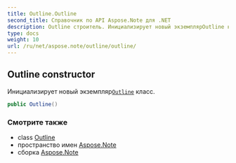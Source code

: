 ```yaml
---
title: Outline.Outline
second_title: Справочник по API Aspose.Note для .NET
description: Outline строитель. Инициализирует новый экземплярOutline класс.
type: docs
weight: 10
url: /ru/net/aspose.note/outline/outline/
---
```

## Outline constructor

Инициализирует новый экземпляр[`Outline`](../) класс.

```csharp
public Outline()
```

### Смотрите также

* class [Outline](../)
* пространство имен [Aspose.Note](../../outline/)
* сборка [Aspose.Note](../../../)


